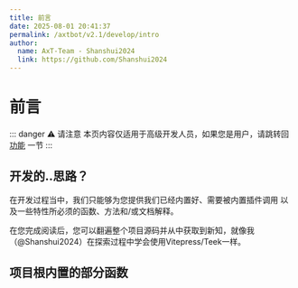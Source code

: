 ```yaml
---
title: 前言
date: 2025-08-01 20:41:37
permalink: /axtbot/v2.1/develop/intro
author:
  name: AxT-Team - Shanshui2024
  link: https://github.com/Shanshui2024
---
```

# 前言 <Badge text="未完工" type="danger" />

::: danger ⚠️ 请注意
本页内容仅适用于高级开发人员，如果您是用户，请跳转回 [功能](/axtbot/v2.1/function/available) 一节
:::

## 开发的..思路？
在开发过程当中，我们只能够为您提供我们已经内置好、需要被内置插件调用 以及一些特性所必须的函数、方法和/或文档解释。

在您完成阅读后，您可以翻遍整个项目源码并从中获取到新知，就像我（@Shanshui2024）在探索过程中学会使用Vitepress/Teek一样。

## 项目根内置的部分函数